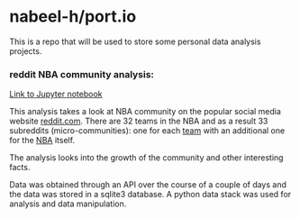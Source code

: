 # nabeel-h/port.io

This is a repo that will be used to store some personal data analysis projects.


### reddit NBA community analysis:

[Link to Jupyter notebook](https://github.com/nabeel-h/port.io/blob/master/Notebooks/nba_reddit/Reddit%20NBA%20Subreddit%20Analysis.ipynb)

This analysis takes a look at NBA community on the popular social media website [reddit.com](https://www.reddit.com).
There are 32 teams in the NBA and as a result 33 subreddits (micro-communities): one for each [team](https://www.reddit.com/r/lakers) with an additional one for the [NBA](https://www.reddit.com/r/nba) itself.

The analysis looks into the growth of the community and other interesting facts.

Data was obtained through an API over the course of a couple of days and the data was stored in a sqlite3 database.
A python data stack was used for analysis and data manipulation.
